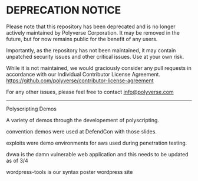 # DEPRECATION NOTICE

Please note that this repository has been deprecated and is no longer actively maintained by Polyverse Corporation.  It may be removed in the future, but for now remains public for the benefit of any users.

Importantly, as the repository has not been maintained, it may contain unpatched security issues and other critical issues.  Use at your own risk.

While it is not maintained, we would graciously consider any pull requests in accordance with our Individual Contributor License Agreement.  https://github.com/polyverse/contributor-license-agreement

For any other issues, please feel free to contact info@polyverse.com

---

Polyscripting Demos


A variety of demos through the developement of polyscripting. 

convention demos were used at DefendCon with those slides.

exploits were demo environments for aws used during penetration testing.

dvwa is the damn vulnerable web application and this needs to be updated as of 3/4

wordpress-tools is our syntax poster wordpress site
